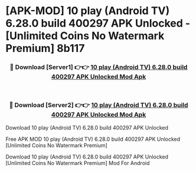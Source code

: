 # [APK-MOD] 10 play (Android TV) 6.28.0 build 400297 APK Unlocked - [Unlimited Coins No Watermark Premium] 8b117



<div align="center">
<h3>🔴 Download [Server1] 👉👉 <a href="https://momento.my/?title=10_play_(Android_TV)_6.28.0_build_400297_APK_Unlocked">10 play (Android TV) 6.28.0 build 400297 APK Unlocked Mod Apk</a></h3><br>

<h3>🔴 Download [Server2] 👉👉 <a href="https://momento.my/?title=10_play_(Android_TV)_6.28.0_build_400297_APK_Unlocked">10 play (Android TV) 6.28.0 build 400297 APK Unlocked Mod Apk</a></h3>
</div>



Download 10 play (Android TV) 6.28.0 build 400297 APK Unlocked 

Free APK MOD 10 play (Android TV) 6.28.0 build 400297 APK Unlocked [Unlimited Coins No Watermark Premium]

Download 10 play (Android TV) 6.28.0 build 400297 APK Unlocked [Unlimited Coins No Watermark Premium] Mod For Android
